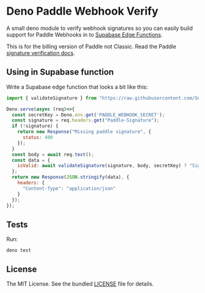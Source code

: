 # Deno Paddle Webhook Verify
A small deno module to verify webhook signatures so you can easily build support
for Paddle Webhooks in to
[Supabase Edge Functions](https://supabase.com/docs/guides/functions).

This is for the billing version of Paddle not Classic. Read the Paddle
[signature verification docs](https://developer.paddle.com/webhooks/signature-verification).

## Using in Supabase function

Write a Supabase edge function that looks a bit like this:

```javascript
import { validateSignature } from "https://raw.githubusercontent.com/SnapDBApp/deno-paddle-verify/main/mod.ts";

Deno.serve(async (req)=>{
  const secretKey = Deno.env.get('PADDLE_WEBHOOK_SECRET');
  const signature = req.headers.get("Paddle-Signature");
  if (!signature) {
    return new Response("Missing paddle signature", {
      status: 400
    });
  }
  const body = await req.text();
  const data = {
    isValid: await validateSignature(signature, body, secretKey) ? "Signature is good" : "Signature is bad"
  };
  return new Response(JSON.stringify(data), {
    headers: {
      "Content-Type": "application/json"
    }
  });
});
```

## Tests
Run:

```
deno test
```

## License

The MIT License. See the bundled [LICENSE](./LICENSE) file for details.
